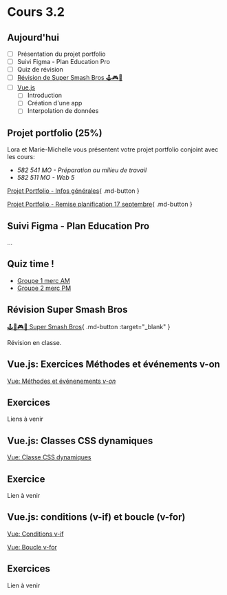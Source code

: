 # Cours 3.2

## Aujourd'hui

- [ ] Présentation du projet portfolio
- [ ] Suivi Figma - Plan Education Pro
- [ ] Quiz de révision
- [ ] [Révision de Super Smash Bros 🕹️🎮👾](#revision-super-smash-bros)
- [ ] [Vue.js](#vuejs)
  - [ ] Introduction
  - [ ] Création d'une app
  - [ ] Interpolation de données

## Projet portfolio (25%)

Lora et Marie-Michelle vous présentent votre projet portfolio conjoint avec les cours:

- *582 541 MO - Préparation au milieu de travail*
- *582 511 MO - Web 5*

[Projet Portfolio - Infos générales](./projets/portfolio.md){ .md-button }

[Projet Portfolio - Remise planification 17 septembre](./projets/portfolio-remise1.md){ .md-button }

## Suivi Figma - Plan Education Pro

...

## Quiz time !

- [Groupe 1 merc AM](https://app.wooclap.com/)
- [Groupe 2 merc PM](https://app.wooclap.com/)

## Révision Super Smash Bros

[🕹️🍄🎮👾 Super Smash Bros](./exercices/super-smash-bros.md){ .md-button :target="_blank" }

Révision en classe.

## Vue.js: Exercices Méthodes et événements v-on

[Vue: Méthodes et événenements *v-on*](./vue/methodes-evenements.md)


## Exercices

Liens à venir

<!--
[Tableau NBA](https://tim-montmorency.com/timdoc/582-518MO/exercices/vue-tableau-nba/){ .md-button }
[Cheese Kanye Says](https://tim-montmorency.com/timdoc/582-518MO/exercices/vue-cheese-kanye-says/){ .md-button }
-->

## Vue.js: Classes CSS dynamiques

[Vue: Classe CSS dynamiques](./vue/classes-dynamiques.md)

## Exercice

Lien à venir
<!-- 
[Collection de films: Classe dynamique](https://tim-montmorency.com/timdoc/582-518MO/exercices/vue-collection-films-1/){ .md-button } 
-->

## Vue.js: conditions (v-if) et boucle (v-for)

[Vue: Conditions v-if](./vue/conditions.md)

[Vue: Boucle v-for](./vue/boucle.md)


## Exercices

Lien à venir
<!-- 
[Côte ouest VS côte est](https://tim-montmorency.com/timdoc/582-518MO/exercices/vue-ouest-vs-est/){ .md-button } 
-->



